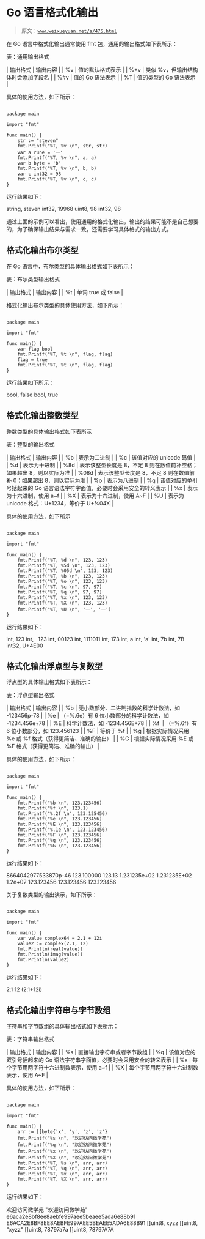 # Go 语言格式化输出

> 原文：[`www.weixueyuan.net/a/475.html`](http://www.weixueyuan.net/a/475.html)

在 Go 语言中格式化输出通常使用 fmt 包，通用的输出格式如下表所示：

表：通用输出格式

| 输出格式 | 输出内容 |
| %v | 值的默认格式表示 |
| %+v | 类似 %v，但输出结构体时会添加字段名 |
| %#v | 值的 Go 语法表示 |
| %Т | 值的类型的 Go 语法表示 |

具体的使用方法，如下所示：

```

package main

import "fmt"

func main() {
    str := "steven"
    fmt.Printf("%T, %v \n", str, str)
    var a rune = '一'
    fmt.Printf("%T, %v \n", a, a)
    var b byte = 'b'
    fmt.Printf("%T, %v \n", b, b)
    var c int32 = 98
    fmt.Printf("%T, %v \n", c, c)
}
```

运行结果如下：

string, steven
int32, 19968
uint8, 98
int32, 98

通过上面的示例可以看出，使用通用的格式化输出，输出的结果可能不是自己想要的，为了确保输出结果与需求一致，还需要学习具体格式的输出方式。

## 格式化输出布尔类型

在 Go 语言中，布尔类型的具体输出格式如下表所示：

表：布尔类型输出格式

| 输出格式 | 输出内容 |
| %t | 单词 true 或 false |

格式化输出布尔类型的具体使用方法，如下所示：

```

package main

import "fmt"

func main() {
    var flag bool
    fmt.Printf("%T, %t \n", flag, flag)
    flag = true
    fmt.Printf("%T, %t \n", flag, flag)
}
```

运行结果如下所示：

bool, false
bool, true

## 格式化输出整数类型

整数类型的具体输出格式如下表所示

表：整型的输出格式

| 输出格式 | 输出内容 |
| %b | 表示为二进制 |
| %c | 该值对应的 unicode 码值 |
| %d | 表示为十进制 |
| %8d | 表示该整型长度是 8，不足 8 则在数值前补空格；如果超出 8，则以实际为准 |
| %08d | 表示该整型长度是 8，不足 8 则在数值前补 0；如果超出 8，则以实际为准 |
| %o | 表示为八进制 |
| %q | 该值对应的单引号括起来的 Go 语言语法字符字面值，必要时会采用安全的转义表示 |
| %x | 表示为十六进制，使用 a~f |
| %X | 表示为十六进制，使用 A~F |
| %U | 表示为 unicode 格式：U+1234，等价于 U+%04X |

具体的使用方法，如下所示

```

package main

import "fmt"

func main() {
    fmt.Printf("%T, %d \n", 123, 123)
    fmt.Printf("%T, %5d \n", 123, 123)
    fmt.Printf("%T, %05d \n", 123, 123)
    fmt.Printf("%T, %b \n", 123, 123)
    fmt.Printf("%T, %o \n", 123, 123)
    fmt.Printf("%T, %c \n", 97, 97)
    fmt.Printf("%T, %q \n", 97, 97)
    fmt.Printf("%T, %x \n", 123, 123)
    fmt.Printf("%T, %X \n", 123, 123)
    fmt.Printf("%T, %U \n", '一', '一')
}
```

运行结果如下：

int, 123
int,   123
int, 00123
int, 1111011
int, 173
int, a
int, 'a'
int, 7b
int, 7B
int32, U+4E00

## 格式化输出浮点型与复数型

浮点型的具体输出格式如下表所示：

表：浮点型输出格式

| 输出格式 | 输出内容 |
| %b | 无小数部分、二进制指数的科学计数法，如 -123456p-78 |
| %e | （=%.6e）有 6 位小数部分的科学计数法，如 -1234.456e+78 |
| %E | 科学计数法，如 -1234.456E+78 |
| %f  | （=%.6f）有 6 位小数部分，如 123.456123 |
| %F | 等价于 %f |
| %g | 根据实际情况采用 %e 或 %f 格式（获得更简洁、准确的输出） |
| %G | 根据实际情况采用 %E 或 %F 格式（获得更简洁、准确的输出） |

具体的使用方法，如下所示：

```

package main

import "fmt"

func main() {
    fmt.Printf("%b \n", 123.123456)
    fmt.Printf("%f \n", 123.1)
    fmt.Printf("%.2f \n", 123.125456)
    fmt.Printf("%e \n", 123.123456)
    fmt.Printf("%E \n", 123.123456)
    fmt.Printf("%.1e \n", 123.123456)
    fmt.Printf("%F \n", 123.123456)
    fmt.Printf("%g \n", 123.123456)
    fmt.Printf("%G \n", 123.123456)
}
```

运行结果如下：

8664042977533870p-46
123.100000
123.13
1.231235e+02
1.231235E+02
1.2e+02
123.123456
123.123456
123.123456

关于复数类型的输出演示，如下所示：

```

package main

import "fmt"

func main() {
    var value complex64 = 2.1 + 12i
    value2 := complex(2.1, 12)
    fmt.Println(real(value))
    fmt.Println(imag(value))
    fmt.Println(value2)
}
```

运行结果如下：

2.1
12
(2.1+12i)

## 格式化输出字符串与字节数组

字符串和字节数组的具体输出格式如下表所示：

表：字符串输出格式

| 输出格式 | 输出内容 |
| %s | 直接输出字符串或者字节数组 |
| %q | 该值对应的双引号括起来的 Go 语法字符串字面值，必要时会采用安全的转义表示 |
| %x | 每个字节用两字符十六进制数表示，使用 a~f |
| %X | 每个字节用两字符十六进制数表示，使用 A~F |

具体的使用方法，如下所示：

```

package main

import "fmt"

func main() {
    arr := []byte{'x', 'y', 'z', 'z'}
    fmt.Printf("%s \n", "欢迎访问微学苑")
    fmt.Printf("%q \n", "欢迎访问微学苑")
    fmt.Printf("%x \n", "欢迎访问微学苑")
    fmt.Printf("%X \n", "欢迎访问微学苑")
    fmt.Printf("%T, %s \n", arr, arr)
    fmt.Printf("%T, %q \n", arr, arr)
    fmt.Printf("%T, %x \n", arr, arr)
    fmt.Printf("%T, %X \n", arr, arr)
}
```

运行结果如下：

欢迎访问微学苑
"欢迎访问微学苑"
e6aca2e8bf8ee8aebfe997aee5beaee5ada6e88b91
E6ACA2E8BF8EE8AEBFE997AEE5BEAEE5ADA6E88B91
[]uint8, xyzz
[]uint8, "xyzz"
[]uint8, 78797a7a
[]uint8, 78797A7A
